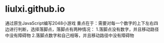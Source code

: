 # liulxi.github.io
通过原生JavaScript编写2048小游戏
重点在于：需要对每一个数字的上下左右四边进行判断，选择落脚点，落脚点有两种情况：
	1.落脚点没有数字，并且移动路径中没有障碍物
	2.落脚点数字和自己相等，并且移动路径中没有障碍物 
